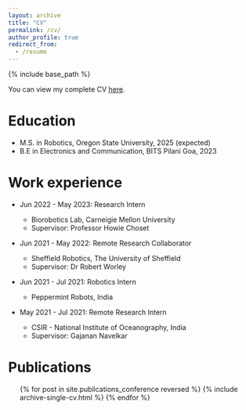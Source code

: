 ```yaml
---
layout: archive
title: "CV"
permalink: /cv/
author_profile: true
redirect_from:
  - /resume
---
```


{% include base_path %}

You can view my complete CV [here](https://drive.google.com/file/d/1AqzNfTDYa_7IPigrYaiSDW5cHXKaIIks/view?usp=sharing).

Education
======

* M.S. in Robotics, Oregon State University, 2025 (expected)
* B.E in Electronics and Communication, BITS Pilani Goa, 2023

Work experience
======

* Jun 2022 - May 2023: Research Intern
  * Biorobotics Lab, Carneigie Mellon University
  * Supervisor: Professor Howie Choset

* Jun 2021 - May 2022: Remote Research Collaborator
  * Sheffield Robotics, The University of Sheffield
  * Supervisor: Dr Robert Worley

* Jun 2021 - Jul 2021: Robotics Intern
  * Peppermint Robots, India

* May 2021 - Jul 2021: Remote Research Intern
  * CSIR - National Institute of Oceanography, India
  * Supervisor: Gajanan Navelkar

Publications
======

  <ul>
  {% for post in site.publications_conference reversed %}
    {% include archive-single-cv.html %}
  {% endfor %}
  </ul>
